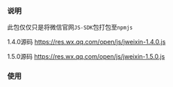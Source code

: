 ### 说明
此包仅仅只是将微信官网`JS-SDK`包打包至`npmjs`

1.4.0源码 https://res.wx.qq.com/open/js/jweixin-1.4.0.js

1.5.0源码 https://res.wx.qq.com/open/js/jweixin-1.5.0.js

### 使用